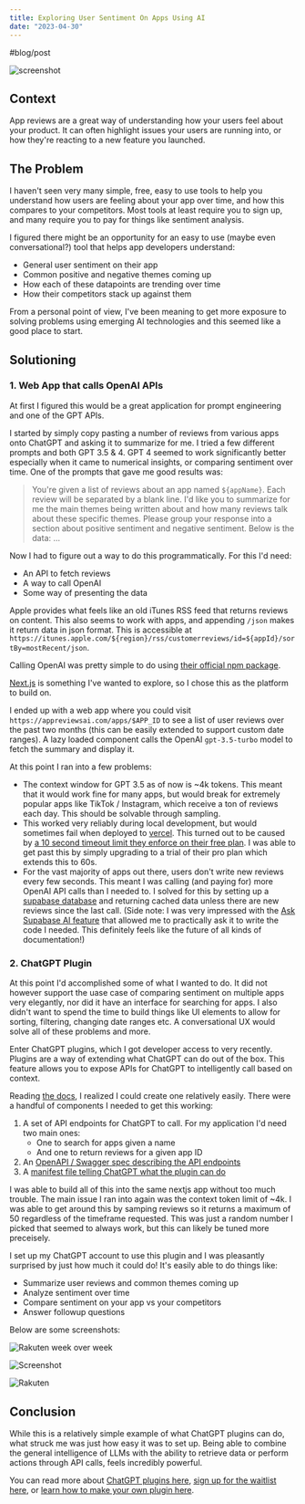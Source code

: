 ```yaml
---
title: Exploring User Sentiment On Apps Using AI
date: "2023-04-30"
---
```

#blog/post

![screenshot](./attachments/skip-uber-comparison.png)

## Context

App reviews are a great way of understanding how your users feel about your product. It can often highlight issues your users are running into, or how they're reacting to a new feature you launched.

## The Problem

I haven't seen very many simple, free, easy to use tools to help you understand how users are feeling about your app over time, and how this compares to your competitors. Most tools at least require you to sign up, and many require you to pay for things like sentiment analysis.

I figured there might be an opportunity for an easy to use (maybe even conversational?) tool that helps app developers understand:

- General user sentiment on their app
- Common positive and negative themes coming up
- How each of these datapoints are trending over time
- How their competitors stack up against them

From a personal point of view, I've been meaning to get more exposure to solving problems using emerging AI technologies and this seemed like a good place to start.

## Solutioning

### 1. Web App that calls OpenAI APIs

At first I figured this would be a great application for prompt engineering and one of the GPT APIs.

I started by simply copy pasting a number of reviews from various apps onto ChatGPT and asking it to summarize for me. I tried a few different prompts and both GPT 3.5 & 4. GPT 4 seemed to work significantly better especially when it came to numerical insights, or comparing sentiment over time. One of the prompts that gave me good results was:

> You're given a list of reviews about an app named `${appName}`. Each review will be separated by a blank line. I'd like you to summarize for me the main themes being written about and how many reviews talk about these specific themes. Please group your response into a section about positive sentiment and negative sentiment. Below is the data:
> ...

Now I had to figure out a way to do this programmatically. For this I'd need:

- An API to fetch reviews
- A way to call OpenAI
- Some way of presenting the data

Apple provides what feels like an old iTunes RSS feed that returns reviews on content. This also seems to work with apps, and appending `/json` makes it return data in json format. This is accessible at `https://itunes.apple.com/${region}/rss/customerreviews/id=${appId}/sortBy=mostRecent/json`.

Calling OpenAI was pretty simple to do using [their official npm package](https://www.npmjs.com/package/openai).

[Next.js](https://nextjs.org/) is something I've wanted to explore, so I chose this as the platform to build on.

I ended up with a web app where you could visit `https://appreviewsai.com/apps/$APP_ID` to see a list of user reviews over the past two months (this can be easily extended to support custom date ranges). A lazy loaded component calls the OpenAI `gpt-3.5-turbo` model to fetch the summary and display it.

At this point I ran into a few problems:

- The context window for GPT 3.5 as of now is ~4k tokens. This meant that it would work fine for many apps, but would break for extremely popular apps like TikTok / Instagram, which receive a ton of reviews each day. This should be solvable through sampling.
- This worked very reliably during local development, but would sometimes fail when deployed to [vercel](https://vercel.com/?utm_source=google&utm_medium=cpc&utm_campaign=17166484769&utm_campaign_id=17166484769&utm_term=vercel&utm_content=134252114537_596484707957&gad=1&gclid=CjwKCAjwo7iiBhAEEiwAsIxQET331dd3LgGlGu6GXstSMtpB9EdDjsZoivblx6t__GGAgiFsL5jQ6hoCBIQQAvD_BwE). This turned out to be caused by [a 10 second timeout limit they enforce on their free plan](https://vercel.com/docs/concepts/limits/overview). I was able to get past this by simply upgrading to a trial of their pro plan which extends this to 60s.
- For the vast majority of apps out there, users don't write new reviews every few seconds. This meant I was calling (and paying for) more OpenAI API calls than I needed to. I solved for this by setting up a [supabase database](https://supabase.com/database) and returning cached data unless there are new reviews since the last call. (Side note: I was very impressed with the [Ask Supabase AI feature](https://supabase.com/blog/chatgpt-supabase-docs) that allowed me to practically ask it to write the code I needed. This definitely feels like the future of all kinds of documentation!)

### 2. ChatGPT Plugin

At this point I'd accomplished some of what I wanted to do. It did not however support the uase case of comparing sentiment on multiple apps very elegantly, nor did it have an interface for searching for apps. I also didn't want to spend the time to build things like UI elements to allow for sorting, filtering, changing date ranges etc. A conversational UX would solve all of these problems and more.

Enter ChatGPT plugins, which I got developer access to very recently. Plugins are a way of extending what ChatGPT can do out of the box. This feature allows you to expose APIs for ChatGPT to intelligently call based on context.

Reading [the docs](https://platform.openai.com/docs/plugins/getting-started), I realized I could create one relatively easily. There were a handful of components I needed to get this working:

1. A set of API endpoints for ChatGPT to call. For my application I'd need two main ones:
   - One to search for apps given a name
   - And one to return reviews for a given app ID
2. An [OpenAPI / Swagger spec describing the API endpoints](https://appreviewsai.com/openapi.yml)
3. A [manifest file telling ChatGPT what the plugin can do](https://www.appreviewsai.com/.well-known/ai-plugin.json)

I was able to build all of this into the same nextjs app without too much trouble. The main issue I ran into again was the context token limit of ~4k. I was able to get around this by samping reviews so it returns a maximum of 50 regardless of the timeframe requested. This was just a random number I picked that seemed to always work, but this can likely be tuned more preceisely.

I set up my ChatGPT account to use this plugin and I was pleasantly surprised by just how much it could do! It's easily able to do things like:

- Summarize user reviews and common themes coming up
- Analyze sentiment over time
- Compare sentiment on your app vs your competitors
- Answer followup questions

Below are some screenshots:

![Rakuten week over week](./attachments/rakuten-week-over-week.png)

![Screenshot](./attachments/uber-eats-vs-doordash.png)

![Rakuten](./attachments/rakuten.png)

## Conclusion

While this is a relatively simple example of what ChatGPT plugins can do, what struck me was just how easy it was to set up. Being able to combine the general intelligence of LLMs with the ability to retrieve data or perform actions through API calls, feels incredibly powerful.

You can read more about [ChatGPT plugins here](https://openai.com/blog/chatgpt-plugins), [sign up for the waitlist here](https://openai.com/waitlist/plugins), or [learn how to make your own plugin here](https://platform.openai.com/docs/plugins/introduction).
